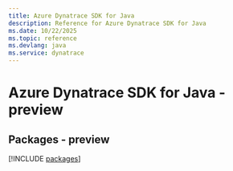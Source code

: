 ```yaml
---
title: Azure Dynatrace SDK for Java
description: Reference for Azure Dynatrace SDK for Java
ms.date: 10/22/2025
ms.topic: reference
ms.devlang: java
ms.service: dynatrace
---
```

# Azure Dynatrace SDK for Java - preview
## Packages - preview
[!INCLUDE [packages](dynatrace-index.md)]